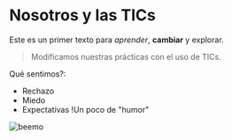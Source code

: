 # Nosotros y las TICs

Este es un primer texto para *aprender*, **cambiar** y explorar.

> Modificamos nuestras prácticas con el uso de TICs.

Qué sentimos?:

- Rechazo
- Miedo
- Expectativas
!Un poco de  "humor"

![beemo]((http://www.google.com.ar/url?sa=i&rct=j&q=&esrc=s&source=images&cd=&cad=rja&uact=8&ved=0CAcQjRw&url=http%3A%2F%2Fmundogaturrocongatina5674.blogspot.com%2F2013_05_01_archive.html&ei=7CpZVN77AYPYmAX0koGABw&bvm=bv.78677474,d.cWc&psig=AFQjCNFGnggWcIMSfkSlLGdTpULP71g-Dg&ust=1415216200224029) "Este texto aparece cuando el mouse está sobre la imagen")


